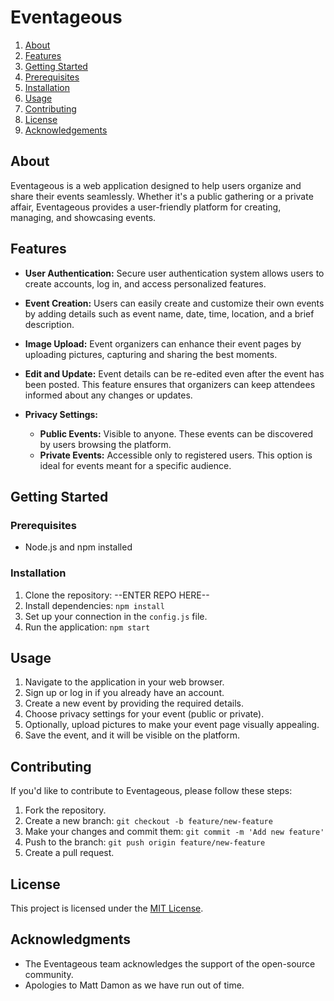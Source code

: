 # Eventageous

1. [About](#about)
2. [Features](#features)
3. [Getting Started](#getting-started)
4. [Prerequisites](#prerequisites)
5. [Installation](#installation)
6. [Usage](#usage)
7. [Contributing](#contributing)
8. [License](#license) 
9. [Acknowledgements](#acknowledgements)

## About

Eventageous is a web application designed to help users organize and share their events seamlessly. Whether it's a public gathering or a private affair, Eventageous provides a user-friendly platform for creating, managing, and showcasing events.

## Features

- **User Authentication:** Secure user authentication system allows users to create accounts, log in, and access personalized features.

- **Event Creation:** Users can easily create and customize their own events by adding details such as event name, date, time, location, and a brief description.

- **Image Upload:** Event organizers can enhance their event pages by uploading pictures, capturing and sharing the best moments.

- **Edit and Update:** Event details can be re-edited even after the event has been posted. This feature ensures that organizers can keep attendees informed about any changes or updates.

- **Privacy Settings:**
  - **Public Events:** Visible to anyone. These events can be discovered by users browsing the platform.
  - **Private Events:** Accessible only to registered users. This option is ideal for events meant for a specific audience.

## Getting Started

### Prerequisites

- Node.js and npm installed

### Installation

1. Clone the repository: --ENTER REPO HERE--
2. Install dependencies: `npm install`
3. Set up your connection in the `config.js` file.
4. Run the application: `npm start`

## Usage

1. Navigate to the application in your web browser.
2. Sign up or log in if you already have an account.
3. Create a new event by providing the required details.
4. Choose privacy settings for your event (public or private).
5. Optionally, upload pictures to make your event page visually appealing.
6. Save the event, and it will be visible on the platform.

## Contributing

If you'd like to contribute to Eventageous, please follow these steps:

1. Fork the repository.
2. Create a new branch: `git checkout -b feature/new-feature`
3. Make your changes and commit them: `git commit -m 'Add new feature'`
4. Push to the branch: `git push origin feature/new-feature`
5. Create a pull request.

## License

This project is licensed under the [MIT License](LICENSE.md).

## Acknowledgments

- The Eventageous team acknowledges the support of the open-source community.
- Apologies to Matt Damon as we have run out of time.

